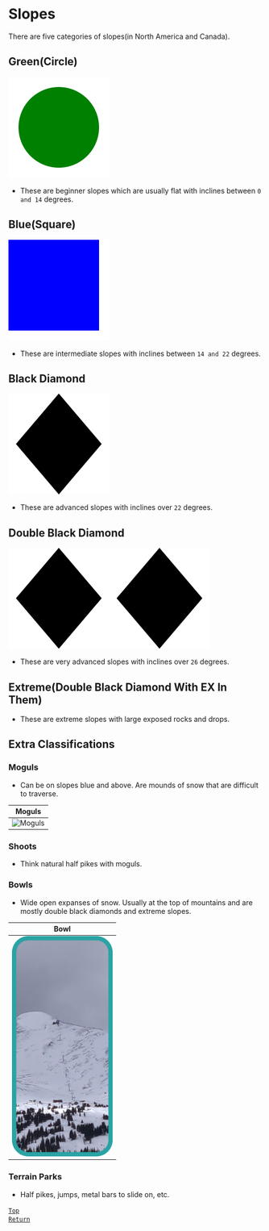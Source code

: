 # Slopes
There are five categories of slopes(in North America and Canada).
## Green(Circle)
<img src="../Images/GreenCircle.svg">

* These are beginner slopes which are usually flat with inclines between `0 and 14` degrees.
## Blue(Square)
<img src="../Images/BlueSquare.svg">

* These are intermediate slopes with inclines between `14 and 22` degrees.
## Black Diamond
<img src="../Images/BlackDiamond.svg">

* These are advanced slopes with inclines over `22` degrees.
## Double Black Diamond
<img src="../Images/BlackDiamond.svg"><img src="../Images/BlackDiamond.svg">


* These are very advanced slopes with inclines over `26` degrees.
## Extreme(Double Black Diamond With EX In Them)
* These are extreme slopes with large exposed rocks and drops.

## Extra Classifications
### Moguls
* Can be on slopes blue and above. Are mounds of snow that are difficult to traverse.

| Moguls |
| --- |
| <img src="../Images/Moguls.png" alt="Moguls" width="200"/> |
### Shoots
* Think natural half pikes with moguls.
### Bowls
* Wide open expanses of snow. Usually at the top of mountains and are mostly double black diamonds and extreme slopes.

| Bowl |
| --- |
| <img src="../Images/Bowl.png" alt="Bowl" width="200"/> |
### Terrain Parks
* Half pikes, jumps, metal bars to slide on, etc.

[`Top`](#slopes)  
[`Return`](../README.md#floridian-guide-to-skiing)